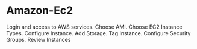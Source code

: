 # Amazon-Ec2
Login and access to AWS services.
Choose AMI.
Choose EC2 Instance Types.
Configure Instance.
Add Storage.
Tag Instance.
Configure Security Groups.
Review Instances
